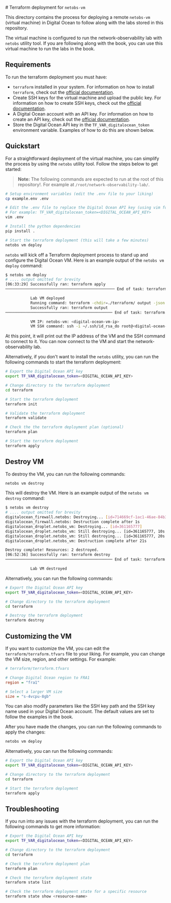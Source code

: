 # Terraform deployment for `netobs-vm`

This directory contains the process for deploying a remote `netobs-vm` (virtual machine) in Digital Ocean to follow along with the labs stored in this repository.

The virtual machine is configured to run the network-observability lab with `netobs` utility tool. If you are following along with the book, you can use this virtual machine to run the labs in the book.

## Requirements

To run the terraform deployment you must have:

- `terraform` installed in your system. For information on how to install `terraform`, check out the [official documentation](https://learn.hashicorp.com/tutorials/terraform/install-cli).
- Create SSH keys for the virtual machine and upload the public key. For information on how to create SSH keys, check out the [official documentation](https://docs.digitalocean.com/products/droplets/how-to/add-ssh-keys/).
- A Digital Ocean account with an API key. For information on how to create an API key, check out the [official documentation](https://docs.digitalocean.com/reference/api/create-personal-access-token/).
- Store the Digital Ocean API key in the `TF_VAR_digitalocean_token` environment variable. Examples of how to do this are shown below.

## Quickstart

For a straightforward deployment of the virtual machine, you can simplify the process by using the `netobs` utility tool. Follow the steps below to get started:

> **Note:** The following commands are expected to run at the root of this repository!. For example at `/root/network-observability-lab/`.

```bash
# Setup environment variables (edit the .env file to your liking)
cp example.env .env

# Edit the .env file to replace the Digital Ocean API key (using vim for example).
# For example: TF_VAR_digitalocean_token=<DIGITAL_OCEAN_API_KEY>
vim .env

# Install the python dependencies
pip install .

# Start the terraform deployment (this will take a few minutes)
netobs vm deploy
```

`netobs` will kick off a Terraform deployment process to stand up and configure the Digital Ocean VM. Here is an example output of the `netobs vm deploy` command:

```bash
$ netobs vm deploy
# .... output omitted for brevity
[06:33:29] Successfully ran: terraform apply
──────────────────────────────────────────────── End of task: terraform apply ────────────────────────────────────────────────

           Lab VM deployed
           Running command: terraform -chdir=./terraform/ output -json
           Successfully ran: terraform output
─────────────────────────────────────────────── End of task: terraform output ────────────────────────────────────────────────

           VM IP: netobs-vm: <digital-ocean-vm-ip>
           VM SSH command: ssh -i ~/.ssh/id_rsa_do root@<digital-ocean-vm-ip>
```

At this point, it will print out the IP address of the VM and the SSH command to connect to it. You can now connect to the VM and start the network-observability lab.

Alternatively, if you don't want to install the `netobs` utility, you can run the following commands to start the terraform deployment:

```bash
# Export the Digital Ocean API key
export TF_VAR_digitalocean_token=<DIGITAL_OCEAN_API_KEY>

# Change directory to the terraform deployment
cd terraform

# Start the terraform deployment
terraform init

# Validate the terraform deployment
terraform validate

# Check the the terraform deployment plan (optional)
terraform plan

# Start the terraform deployment
terraform apply
```

## Destroy VM

To destroy the VM, you can run the following commands:

```bash
netobs vm destroy
```

This will destroy the VM. Here is an example output of the `netobs vm destroy` command:

```bash
$ netobs vm destroy
# .... output omitted for brevity
digitalocean_firewall.netobs: Destroying... [id=714669cf-1ac1-46ae-84b3-aaabbbccc]
digitalocean_firewall.netobs: Destruction complete after 1s
digitalocean_droplet.netobs_vm: Destroying... [id=361165777]
digitalocean_droplet.netobs_vm: Still destroying... [id=361165777, 10s elapsed]
digitalocean_droplet.netobs_vm: Still destroying... [id=361165777, 20s elapsed]
digitalocean_droplet.netobs_vm: Destruction complete after 21s

Destroy complete! Resources: 2 destroyed.
[06:52:36] Successfully ran: terraform destroy
─────────────────────────────────────────────── End of task: terraform destroy ───────────────────────────────────────────────

           Lab VM destroyed
```

Alternatively, you can run the following commands:

```bash
# Export the Digital Ocean API key
export TF_VAR_digitalocean_token=<DIGITAL_OCEAN_API_KEY>

# Change directory to the terraform deployment
cd terraform

# Destroy the terraform deployment
terraform destroy
```

## Customizing the VM

If you want to customize the VM, you can edit the `terraform/terraform.tfvars` file to your liking. For example, you can change the VM size, region, and other settings. For example:

```ini
# terraform/terraform.tfvars

# Change Digital Ocean region to FRA1
region = "fra1"

# Select a larger VM size
size = "s-4vcpu-8gb"
```

You can also modify parameters like the SSH key path and the SSH key name used in your Digital Ocean account. The default values are set to follow the examples in the book.

After you have made the changes, you can run the following commands to apply the changes:

```bash
netobs vm deploy
```

Alternatively, you can run the following commands:

```bash
# Export the Digital Ocean API key
export TF_VAR_digitalocean_token=<DIGITAL_OCEAN_API_KEY>

# Change directory to the terraform deployment
cd terraform

# Start the terraform deployment
terraform apply
```

## Troubleshooting

If you run into any issues with the terraform deployment, you can run the following commands to get more information:

```bash
# Export the Digital Ocean API key
export TF_VAR_digitalocean_token=<DIGITAL_OCEAN_API_KEY>

# Change directory to the terraform deployment
cd terraform

# Check the terraform deployment plan
terraform plan

# Check the terraform deployment state
terraform state list

# Check the terraform deployment state for a specific resource
terraform state show <resource-name>
```
